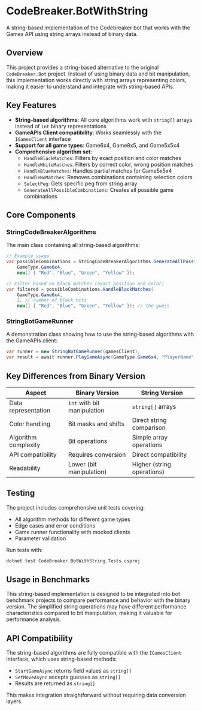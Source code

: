 # CodeBreaker.BotWithString

A string-based implementation of the Codebreaker bot that works with the Games API using string arrays instead of binary data.

## Overview

This project provides a string-based alternative to the original `CodeBreaker.Bot` project. Instead of using binary data and bit manipulation, this implementation works directly with string arrays representing colors, making it easier to understand and integrate with string-based APIs.

## Key Features

- **String-based algorithms**: All core algorithms work with `string[]` arrays instead of `int` binary representations
- **GameAPIs Client compatibility**: Works seamlessly with the `IGamesClient` interface
- **Support for all game types**: Game6x4, Game8x5, and Game5x5x4
- **Comprehensive algorithm set**:
  - `HandleBlackMatches`: Filters by exact position and color matches
  - `HandleWhiteMatches`: Filters by correct color, wrong position matches
  - `HandleBlueMatches`: Handles partial matches for Game5x5x4
  - `HandleNoMatches`: Removes combinations containing selection colors
  - `SelectPeg`: Gets specific peg from string array
  - `GenerateAllPossibleCombinations`: Creates all possible game combinations

## Core Components

### StringCodeBreakerAlgorithms

The main class containing all string-based algorithms:

```csharp
// Example usage
var possibleCombinations = StringCodeBreakerAlgorithms.GenerateAllPossibleCombinations(
    GameType.Game6x4, 
    new[] { "Red", "Blue", "Green", "Yellow" });

// Filter based on black matches (exact position and color)
var filtered = possibleCombinations.HandleBlackMatches(
    GameType.Game6x4, 
    2, // number of black hits
    new[] { "Red", "Blue", "Green", "Yellow" }); // the guess
```

### StringBotGameRunner

A demonstration class showing how to use the string-based algorithms with the GameAPIs client:

```csharp
var runner = new StringBotGameRunner(gamesClient);
var result = await runner.PlayGameAsync(GameType.Game6x4, "PlayerName");
```

## Key Differences from Binary Version

| Aspect | Binary Version | String Version |
|--------|----------------|----------------|
| Data representation | `int` with bit manipulation | `string[]` arrays |
| Color handling | Bit masks and shifts | Direct string comparison |
| Algorithm complexity | Bit operations | Simple array operations |
| API compatibility | Requires conversion | Direct compatibility |
| Readability | Lower (bit manipulation) | Higher (string operations) |

## Testing

The project includes comprehensive unit tests covering:

- All algorithm methods for different game types
- Edge cases and error conditions
- Game runner functionality with mocked clients
- Parameter validation

Run tests with:
```bash
dotnet test CodeBreaker.BotWithString.Tests.csproj
```

## Usage in Benchmarks

This string-based implementation is designed to be integrated into bot benchmark projects to compare performance and behavior with the binary version. The simplified string operations may have different performance characteristics compared to bit manipulation, making it valuable for performance analysis.

## API Compatibility

The string-based algorithms are fully compatible with the `IGamesClient` interface, which uses string-based methods:

- `StartGameAsync` returns field values as `string[]`
- `SetMoveAsync` accepts guesses as `string[]`
- Results are returned as `string[]`

This makes integration straightforward without requiring data conversion layers.